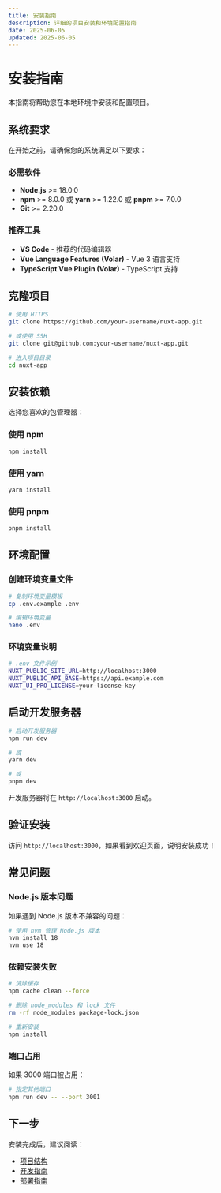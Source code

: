 ```yaml
---
title: 安装指南
description: 详细的项目安装和环境配置指南
date: 2025-06-05
updated: 2025-06-05
---
```


# 安装指南

本指南将帮助您在本地环境中安装和配置项目。

## 系统要求

在开始之前，请确保您的系统满足以下要求：

### 必需软件

- **Node.js** >= 18.0.0
- **npm** >= 8.0.0 或 **yarn** >= 1.22.0 或 **pnpm** >= 7.0.0
- **Git** >= 2.20.0

### 推荐工具

- **VS Code** - 推荐的代码编辑器
- **Vue Language Features (Volar)** - Vue 3 语言支持
- **TypeScript Vue Plugin (Volar)** - TypeScript 支持

## 克隆项目

```bash
# 使用 HTTPS
git clone https://github.com/your-username/nuxt-app.git

# 或使用 SSH
git clone git@github.com:your-username/nuxt-app.git

# 进入项目目录
cd nuxt-app
```

## 安装依赖

选择您喜欢的包管理器：

### 使用 npm

```bash
npm install
```

### 使用 yarn

```bash
yarn install
```

### 使用 pnpm

```bash
pnpm install
```

## 环境配置

### 创建环境变量文件

```bash
# 复制环境变量模板
cp .env.example .env

# 编辑环境变量
nano .env
```

### 环境变量说明

```bash
# .env 文件示例
NUXT_PUBLIC_SITE_URL=http://localhost:3000
NUXT_PUBLIC_API_BASE=https://api.example.com
NUXT_UI_PRO_LICENSE=your-license-key
```

## 启动开发服务器

```bash
# 启动开发服务器
npm run dev

# 或
yarn dev

# 或
pnpm dev
```

开发服务器将在 `http://localhost:3000` 启动。

## 验证安装

访问 `http://localhost:3000`，如果看到欢迎页面，说明安装成功！

## 常见问题

### Node.js 版本问题

如果遇到 Node.js 版本不兼容的问题：

```bash
# 使用 nvm 管理 Node.js 版本
nvm install 18
nvm use 18
```

### 依赖安装失败

```bash
# 清除缓存
npm cache clean --force

# 删除 node_modules 和 lock 文件
rm -rf node_modules package-lock.json

# 重新安装
npm install
```

### 端口占用

如果 3000 端口被占用：

```bash
# 指定其他端口
npm run dev -- --port 3001
```

## 下一步

安装完成后，建议阅读：

- [项目结构](./project-structure)
- [开发指南](./development)
- [部署指南](./deployment) 